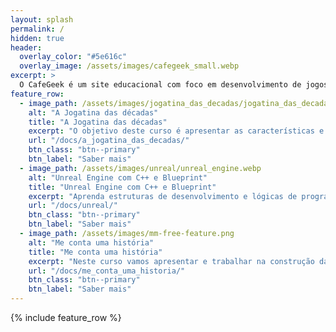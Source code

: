 ```yaml
---
layout: splash
permalink: /
hidden: true
header:
  overlay_color: "#5e616c"
  overlay_image: /assets/images/cafegeek_small.webp
excerpt: >
  O CafeGeek é um site educacional com foco em desenvolvimento de jogos digitais e as disciplinas que orbitam este fantástico mundo
feature_row:
  - image_path: /assets/images/jogatina_das_decadas/jogatina_das_decadas.webp
    alt: "A Jogatina das décadas"
    title: "A Jogatina das décadas"
    excerpt: "O objetivo deste curso é apresentar as características e elementos associados aos jogos eletrônicos."
    url: "/docs/a_jogatina_das_decadas/"
    btn_class: "btn--primary"
    btn_label: "Saber mais"
  - image_path: /assets/images/unreal/unreal_engine.webp
    alt: "Unreal Engine com C++ e Blueprint"
    title: "Unreal Engine com C++ e Blueprint"
    excerpt: "Aprenda estruturas de desenvolvimento e lógicas de programação, utilizando Blueprints e C++."
    url: "/docs/unreal/"
    btn_class: "btn--primary"
    btn_label: "Saber mais"
  - image_path: /assets/images/mm-free-feature.png
    alt: "Me conta uma história"
    title: "Me conta uma história"
    excerpt: "Neste curso vamos apresentar e trabalhar na construção da narrativa de jogos e  seus personagens bem como a definição de tempo, mundo, objetivos e os capítulos da história."
    url: "/docs/me_conta_uma_historia/"
    btn_class: "btn--primary"
    btn_label: "Saber mais"      
---
```


{% include feature_row %}
